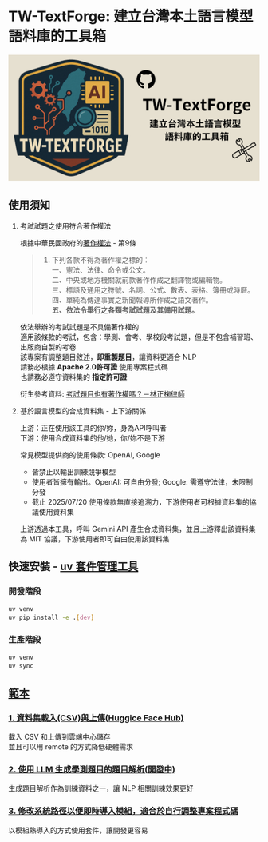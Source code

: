 # TW-TextForge: 建立台灣本土語言模型語料庫的工具箱

![logo](./assets/TW-TextForge_Preview.png)

## 使用須知
1. 考試試題之使用符合著作權法

    根據中華民國政府的[著作權法](https://law.moj.gov.tw/LawClass/LawAll.aspx?PCode=J0070017) - 第9條 

    > 1. 下列各款不得為著作權之標的︰  
    一、憲法、法律、命令或公文。  
    二、中央或地方機關就前款著作作成之翻譯物或編輯物。  
    三、標語及通用之符號、名詞、公式、數表、表格、簿冊或時曆。  
    四、單純為傳達事實之新聞報導所作成之語文著作。  
    **五、依法令舉行之各類考試試題及其備用試題。**

    依法舉辦的考試試題是不具備著作權的  
    適用該條款的考試，包含：學測、會考、學校段考試題，但是不包含補習班、出版商自製的考卷  
    該專案有調整題目敘述，**即重製題目**，讓資料更適合 NLP  
    請務必根據 **Apache 2.0許可證** 使用專案程式碼  
    也請務必遵守資料集的 **指定許可證**
    
    衍生參考資料: [考試題目也有著作權嗎？－林正椈律師](https://www.glorylaw.com.tw/knowledge-detail/1429/)

2. 基於語言模型的合成資料集 - 上下游關係

    上游：正在使用該工具的你/妳，身為API呼叫者  
    下游：使用合成資料集的他/她，你/妳不是下游  

    常見模型提供商的使用條款: OpenAI, Google  
    - 皆禁止以輸出訓練競爭模型  
    - 使用者皆擁有輸出。OpenAI: 可自由分發; Google: 需遵守法律，未限制分發  
    - 截止 2025/07/20 使用條款無直接追溯力，下游使用者可根據資料集的協議使用資料集  
    
    上游透過本工具，呼叫 Gemini API 產生合成資料集，並且上游釋出該資料集為 MIT 協議，下游使用者即可自由使用該資料集

## 快速安裝 - [uv 套件管理工具](https://docs.astral.sh/uv/getting-started/installation/)

### 開發階段

```bash
uv venv
uv pip install -e .[dev]
```

### 生產階段

```bash
uv venv
uv sync
```

## [範本](./examples/)

### [1. 資料集載入(CSV)與上傳(Huggice Face Hub)](./examples/Dataset_Load_And_Upload.ipynb)

載入 CSV 和上傳到雲端中心儲存  
並且可以用 remote 的方式降低硬體需求

### [2. 使用 LLM 生成學測題目的題目解析(開發中)](./examples/Agent_Generate_Analysis.ipynb)

生成題目解析作為訓練資料之一，讓 NLP 相關訓練效果更好

### [3. 修改系統路徑以便即時導入模組，適合於自行調整專案程式碼](./examples/Modules_Hot_Update.ipynb)

以模組熱導入的方式使用套件，讓開發更容易